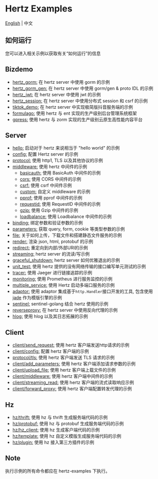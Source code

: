 # Hertz Examples

[English](README.md) | 中文

## 如何运行

您可以进入相关示例以获取有关“如何运行”的信息

## Bizdemo

- [hertz_gorm:](bizdemo/hertz_gorm) 在 hertz server 中使用 gorm 的示例
- [hertz_gorm_gen:](bizdemo/hertz_gorm_gen) 在 hertz server 中使用 gorm/gen & proto IDL 的示例
- [hertz_jwt:](bizdemo/hertz_jwt) 在 hertz server 中使用 jwt 的示例
- [hertz_session:](bizdemo/hertz_session) 在 hertz server 中使用分布式 session 和 csrf 的示例
- [tiktok_demo:](bizdemo/tiktok_demo) 在 hertz server 中实现极简版抖音服务端的示例
- [formulago:](https://github.com/chenghonour/formulago) 使用 hertz 与 ent 实现的生产级别后台管理系统框架
- [gpress:](https://github.com/springrain/gpress) 使用 hertz 与 zorm 实现的生产级别云原生高性能内容平台

## Server

- [hello:](hello) 启动对于 hertz 来说相当于 "hello world" 的示例
- [config:](config) 配置 Hertz server 的示例
- [protocol:](protocol) 使用 http1, TLS 以及其他协议的示例
- [middleware:](middleware) 使用 hertz 中间件的示例
  - [basicauth:](middleware/basicauth) 使用 BasicAuth 中间件的示例
  - [cors:](middleware/CORS) 使用 CORS 中间件的示例
  - [csrf:](middleware/csrf) 使用 csrf 中间件示例
  - [custom:](middleware/custom) 自定义 middleware 的示例
  - [pprof:](middleware/pprof) 使用 pprof 中间件的示例
  - [requestid:](middleware/requestid) 使用 RequestID 中间件的示例
  - [gzip:](middleware/gzip) 使用 Gzip 中间件的示例
  - [loadbalance:](middleware/loadbalance) 使用 Loadbalance 中间件的示例
- [binding:](binding) 绑定参数和验证参数的示例
- [parameters:](parameter) 获取 query, form, cookie 等类型参数的示例
- [file:](file) 关于如何上传，下载文件和搭建静态文件服务的示例
- [render:](render) 渲染 json, html, protobuf 的示例
- [redirect:](redirect) 重定向到内部/外部URI的示例
- [streaming:](streaming) hertz server 的流读/写示例
- [graceful_shutdown:](graceful_shutdown) hertz server 如何优雅退出的示例
- [unit_test:](unit_test) 使用 hertz 提供的没有网络传输的接口编写单元测试的示例
- [tracer:](tracer) 使用 Jaeger 进行链接追踪的示例
- [monitoring:](monitoring) 使用 Prometheus 进行服务监控的示例
- [multiple_service:](multiple_service) 使用 Hertz 启动多端口服务的示例
- [adaptor:](adaptor) 使用 adaptor 集成基于`http.Handler`接口开发的工具, 包含使用 [jade](https://github.com/Joker/jade) 作为模版引擎的示例
- [sentinel:](sentinel) sentinel-golang 结合 hertz 使用的示例
- [reverseproxy:](reverseproxy) 在 hertz server 中使用反向代理的示例
- [hlog:](hlog) 使用 hlog 以及其日志拓展的示例

## Client

- [client/send_request:](client/send_request) 使用 hertz 客户端发送http请求的示例
- [client/config:](client/config) 配置 hertz 客户端的示例
- [protocol/tls:](protocol/tls) 使用 hertz 客户端发送 TLS 请求的示例
- [client/add_parameters:](client/add_parameters) 使用 hertz 客户端添加请求参数的示例
- [client/upload_file:](client/upload_file) 使用 hertz 客户端上载文件的示例
- [client/middleware:](client/middleware) 使用 hertz 客户端中间件的示例
- [client/streaming_read:](client/streaming_read) 使用 hertz 客户端的流式读取响应示例
- [client/forward_proxy:](client/forward_proxy) 使用 hertz 客户端配置转发代理的示例

## Hz

- [hz/thrift:](hz/thrift) 使用 hz 与 thrift 生成服务端代码的示例
- [hz/protobuf:](hz/protobuf) 使用 hz 与 protobuf 生成服务端代码的示例
- [hz/hz_client:](hz/hz_client) 使用 hz 生成客户端代码的示例
- [hz/template:](hz/template) 使用 hz 自定义模版生成服务端代码的示例
- [hz/plugin:](hz/plugin) 使用 hz 接入第三方插件的示例

## Note

执行示例的所有命令都应在 hertz-examples 下执行。
